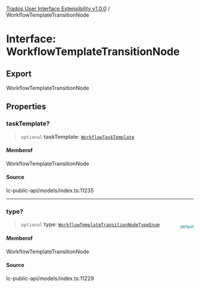 [Trados User Interface Extensibility v1.0.0](../wiki/globals) / WorkflowTemplateTransitionNode

# Interface: WorkflowTemplateTransitionNode

## Export

WorkflowTemplateTransitionNode

## Properties

### taskTemplate?

> `optional` **taskTemplate**: [`WorkflowTaskTemplate`](../wiki/Interface.WorkflowTaskTemplate)

#### Memberof

WorkflowTemplateTransitionNode

#### Source

lc-public-api/models/index.ts:11235

***

### type?

> `optional` **type**: [`WorkflowTemplateTransitionNodeTypeEnum`](../wiki/Type.WorkflowTemplateTransitionNodeTypeEnum)

<div style="display:inline; float:right; color:#008080; margin-top:-23px; font-size:11px">default</div><div style="display: inline;"></div>

#### Memberof

WorkflowTemplateTransitionNode

#### Source

lc-public-api/models/index.ts:11229
